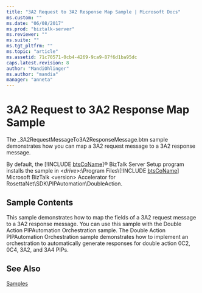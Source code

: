 ```yaml
---
title: "3A2 Request to 3A2 Response Map Sample | Microsoft Docs"
ms.custom: ""
ms.date: "06/08/2017"
ms.prod: "biztalk-server"
ms.reviewer: ""
ms.suite: ""
ms.tgt_pltfrm: ""
ms.topic: "article"
ms.assetid: 71c70571-0cb4-4269-9ca9-87f6d1ba95dc
caps.latest.revision: 8
author: "MandiOhlinger"
ms.author: "mandia"
manager: "anneta"
---
```

# 3A2 Request to 3A2 Response Map Sample
The _3A2RequestMessageTo3A2ResponseMessage.btm sample demonstrates how you can map a 3A2 request message to a 3A2 response message.  
  
 By default, the [!INCLUDE [btsCoName](../../includes/btsconame-md.md)]® BizTalk Server Setup program installs the sample in \<<em>drive</em>\>:\Program Files\\[!INCLUDE [btsCoName](../../includes/btsconame-md.md)] Microsoft BizTalk \<version\> Accelerator for RosettaNet\SDK\PIPAutomation\DoubleAction.  
  
## Sample Contents  
 This sample demonstrates how to map the fields of a 3A2 request message to a 3A2 response message. You can use this sample with the Double Action PIPAutomation Orchestration sample. The Double Action PIPAutomation Orchestration sample demonstrates how to implement an orchestration to automatically generate responses for double action 0C2, 0C4, 3A2, and 3A4 PIPs.  
  
## See Also  
 [Samples](../../adapters-and-accelerators/accelerator-rosettanet/samples3.md)